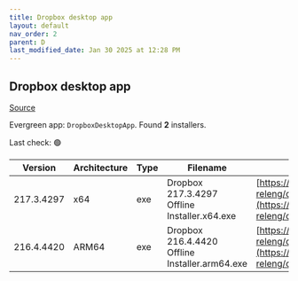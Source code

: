 ```yaml
---
title: Dropbox desktop app
layout: default
nav_order: 2
parent: D
last_modified_date: Jan 30 2025 at 12:28 PM
---
```


## Dropbox desktop app

[Source](https://www.dropbox.com/desktop)

Evergreen app: `DropboxDesktopApp`. Found **2** installers.

Last check: 🟢

| Version    | Architecture | Type | Filename                                       | URI                                                                                                                                                                                                            |
| ---------- | ------------ | ---- | ---------------------------------------------- | -------------------------------------------------------------------------------------------------------------------------------------------------------------------------------------------------------------- |
| 217.3.4297 | x64          | exe  | Dropbox 217.3.4297 Offline Installer.x64.exe   | [https://edge.dropboxstatic.com/dbx-releng/client/Dropbox%20217.3.4297%20Offline%20Installer.x64.exe](https://edge.dropboxstatic.com/dbx-releng/client/Dropbox%20217.3.4297%20Offline%20Installer.x64.exe)     |
| 216.4.4420 | ARM64        | exe  | Dropbox 216.4.4420 Offline Installer.arm64.exe | [https://edge.dropboxstatic.com/dbx-releng/client/Dropbox%20216.4.4420%20Offline%20Installer.arm64.exe](https://edge.dropboxstatic.com/dbx-releng/client/Dropbox%20216.4.4420%20Offline%20Installer.arm64.exe) |
